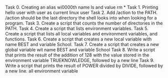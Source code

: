 Task 0. Creating an alias wi0000th name ls and value rm *
Task 1. Printing hello user with user as current linux user
Task 2. Add /action to the PATH. /action should be the last directory the shell looks into when looking for a program.
Task 3. Create a script that counts the number of directories in the PATH.
Task 4. Create a script that lists environment variables.
Task 5. Create a script that lists all local variables and environment variables, and functions.
Task 6. Create a script that creates a new local variable with name BEST and variable School.
Task 7. Create a script that creates a new global variable wit name BEST and variable School
Task 8. Write a script that prints the result of the addition of 128 with the value stored in the environment variable TRUEKNOWLEDGE, followed by a new line
Task 9. Write a script that prints the result of POWER divided by DIVIDE, followed by a new line. all environment variable
